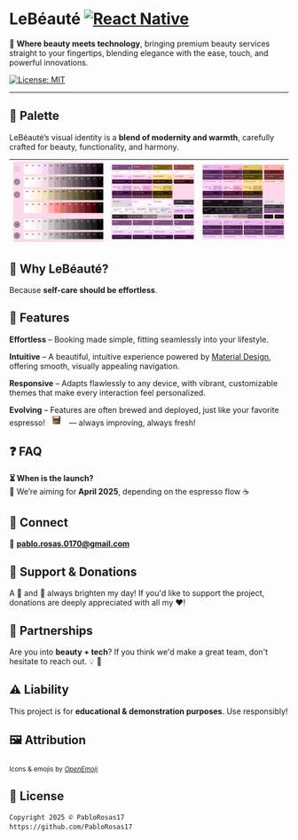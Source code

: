 # LeBéauté  [![React Native](https://img.shields.io/badge/react_native-%2320232a.svg?style=for-the-badge&logo=react&logoColor=%2361DAFB)](https://github.com/facebook/react-native)

💖 **Where beauty meets technology**, bringing premium beauty services straight to your fingertips, blending elegance with the ease, touch, and powerful innovations.

[![License: MIT](https://img.shields.io/badge/License-MIT-yellow.svg)](https://opensource.org/licenses/MIT)

---

## 🎨 Palette  
LeBéauté’s visual identity is a **blend of modernity and warmth**, carefully crafted for beauty, functionality, and harmony.

| ![Palette 1](https://github.com/PabloRosas17/LeBeaute/blob/main/media/design/md-theme-palette-(1).png) | ![Palette 2](https://github.com/PabloRosas17/LeBeaute/blob/main/media/design/md-theme-palette-(2).png) | ![Palette 3](https://github.com/PabloRosas17/LeBeaute/blob/main/media/design/md-theme-palette-(3).png) |
|---|---|---|

## 🚀 Why LeBéauté?  
Because **self-care should be effortless**.

## 🌟 Features  
**Effortless** – Booking made simple, fitting seamlessly into your lifestyle.

**Intuitive** – A beautiful, intuitive experience powered by [Material Design](https://m3.material.io/), offering smooth, visually appealing navigation.

**Responsive** – Adapts flawlessly to any device, with vibrant, customizable themes that make every interaction feel personalized.

**Evolving** – Features are often brewed and deployed, just like your favorite espresso! <img src="https://github.com/PabloRosas17/LeBeaute/blob/main/media/emojis/E0C5_coffee_shot.png" width="35" height="20"> — always improving, always fresh!

## ❓ FAQ  
**⏳ When is the launch?**  
📅 We’re aiming for **April 2025**, depending on the espresso flow ☕️

## 💌 Connect  
📧 [**pablo.rosas.0170@gmail.com**](mailto:pablo.rosas.0170@gmail.com)

## 💖 Support & Donations  
A :beer: and :pizza: always brighten my day! If you'd like to support the project, donations are deeply appreciated with all my ❤️!

## 🤝 Partnerships  
Are you into **beauty + tech**? If you think we'd make a great team, don't hesitate to reach out. :bulb: :ghost:

## ⚠️ Liability  
This project is for **educational & demonstration purposes**. Use responsibly!

## 🖼️ Attribution  
<sub>Icons & emojis by <i>[OpenEmoji](https://github.com/hfg-gmuend/openmoji)</i></sub>

## 📄 License  
```xml
Copyright 2025 © PabloRosas17  
https://github.com/PabloRosas17
